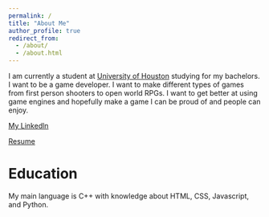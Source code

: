```yaml
---
permalink: /
title: "About Me"
author_profile: true
redirect_from: 
  - /about/
  - /about.html
---
```



I am currently a student at [University of Houston](cs.uh.edu) studying for my bachelors. I want to be a game developer. I want to make different types of games from first person shooters to open world RPGs. I want to get better at using game engines and hopefully make a game I can be proud of and people can enjoy.

[My Linkedln](https://www.linkedin.com/in/son-nguyen-410505348/)

[Resume](/images/Resume.pdf)


Education
=========
My main language is C++ with knowledge about HTML, CSS, Javascript, and Python.


